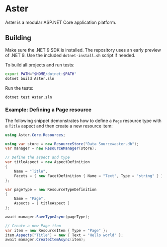 # Aster

Aster is a modular ASP.NET Core application platform.

## Building

Make sure the .NET 9 SDK is installed. The repository uses an early preview of .NET 9. Use the included `dotnet-install.sh` script if needed.

To build all projects and run tests:

```bash
export PATH="$HOME/dotnet:$PATH"
dotnet build Aster.sln
```

Run the tests:

```bash
dotnet test Aster.sln
```

### Example: Defining a Page resource

The following snippet demonstrates how to define a `Page` resource type with a
`Title` aspect and then create a new resource item:

```csharp
using Aster.Core.Resources;

using var store = new ResourceStore("Data Source=aster.db");
var manager = new ResourceManager(store);

// Define the aspect and type
var titleAspect = new AspectDefinition
{
    Name = "Title",
    Facets = { new FacetDefinition { Name = "Text", Type = "string" } }
};

var pageType = new ResourceTypeDefinition
{
    Name = "Page",
    Aspects = { titleAspect }
};

await manager.SaveTypeAsync(pageType);

// Create a new Page item
var item = new ResourceItem { Type = "Page" };
item.Aspects["Title"] = new { Text = "Hello world" };
await manager.CreateItemAsync(item);
```

